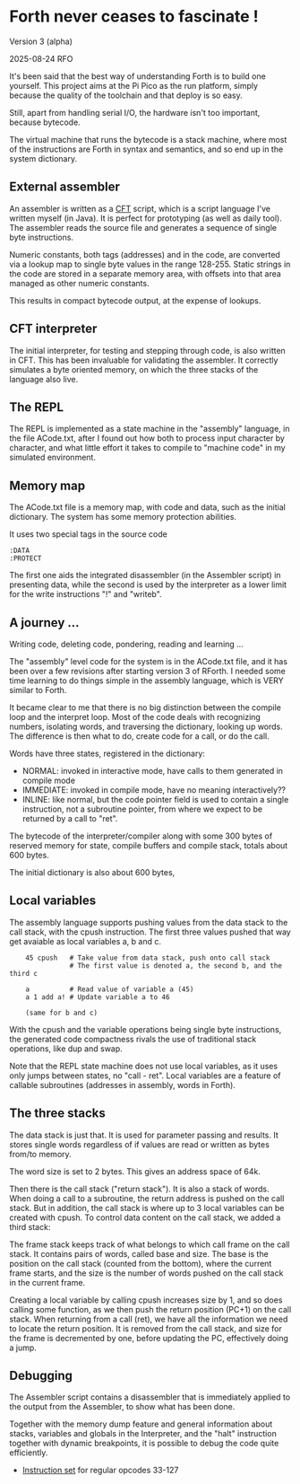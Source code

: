Forth never ceases to fascinate !
=================================

Version 3 (alpha)

2025-08-24 RFO

It's been said that the best way of understanding Forth is to build one
yourself. This project aims at the Pi Pico as the run platform,
simply because the quality of the toolchain and that deploy is so easy. 

Still, apart from handling serial I/O, the hardware isn't too important,
because bytecode. 

The virtual machine that runs the bytecode is a stack machine, where
most of the instructions are Forth in syntax and semantics, and 
so end up in the system dictionary. 

External assembler
------------------

An assembler is written as a [CFT](https://github.com/rfo909/CFT) script, 
which is a script language I've written myself (in Java). It is perfect for
prototyping (as well as daily tool). The assembler reads the source file
and generates a sequence of single byte instructions.

Numeric constants, both tags (addresses) and in the code, are converted via a lookup
map to single byte values in the range 128-255. Static strings in the code are
stored in a separate memory area, with offsets into that area managed as other
numeric constants.

This results in compact bytecode output, at the expense of lookups.

CFT interpreter
---------------

The initial interpreter, for testing and stepping through code, is also 
written in CFT. This has been invaluable for validating the assembler. It
correctly simulates a byte oriented memory, on which the three stacks of the
language also live. 

The REPL
--------
The REPL is implemented as a state machine in the "assembly" language, in
the file ACode.txt, after I found out how both to process input character by
character, and what little effort it takes to compile to "machine code" in
my simulated environment.


Memory map
----------
The ACode.txt file is a memory map, with code and data, such as the initial dictionary.
The system has some memory protection abilities. 

It uses two special tags in the source code

```
:DATA
:PROTECT
```

The first one aids the integrated disassembler (in the Assembler script) in presenting
data, while the second is used by the interpreter as a lower limit for the write
instructions "!" and "writeb".


A journey ...
-------------

Writing code, deleting code, pondering, reading and learning ...

The "assembly" level code for the system is in the ACode.txt file, and it has
been over a few revisions after starting version 3 of RForth. I needed some
time learning to do things simple in the assembly language, which is VERY
similar to Forth.

It became clear to me that there is no big distinction between the compile
loop and the interpret loop. Most of the code deals with recognizing numbers,
isolating words, and traversing the dictionary, looking up words. The difference
is then what to do, create code for a call, or do the call. 

Words have three states, registered in the dictionary:

- NORMAL: invoked in interactive mode, have calls to them generated in compile mode
- IMMEDIATE: invoked in compile mode, have no meaning interactively??
- INLINE: like normal, but the code pointer field is used to contain a single instruction, 
	not a subroutine pointer, from where we expect
	to be returned by a call to "ret".
 	
The bytecode of the interpreter/compiler along with some 300 bytes of reserved memory
for state, compile buffers and compile stack, totals about 600 bytes. 

The initial dictionary is also about 600 bytes, 



Local variables
---------------

The assembly language supports pushing values from the data stack to the call
stack, with the cpush instruction. The first three values pushed that way
get avaiable as local variables a, b and c.

```
	45 cpush   # Take value from data stack, push onto call stack
	           # The first value is denoted a, the second b, and the third c
	          
	a          # Read value of variable a (45)
	a 1 add a! # Update variable a to 46
	
	(same for b and c)
```

With the cpush and the variable operations being single byte instructions, 
the generated code compactness rivals the use of traditional stack operations, 
like dup and swap. 

Note that the REPL state machine does not use local variables, as it uses only
jumps between states, no "call - ret". Local variables are a feature of callable
subroutines (addresses in assembly, words in Forth). 


The three stacks
----------------
The data stack is just that. It is used for parameter passing and results. It stores single words
regardless of if values are read or written as bytes from/to memory.

The word size is set to 2 bytes. This gives an address space of 64k.

Then there is the call stack ("return stack"). It is also a stack of words. When doing a call to a subroutine,
the return address is pushed on the call stack. But in addition, the call stack is where
up to 3 local variables can be created with cpush. To control data content on the call stack,
we added a third stack:

The frame stack keeps track of what belongs to which call frame on the call stack. It contains
pairs of words, called base and size. The base is the position on the call stack (counted from
the bottom), where the current frame starts, and the size is the number of words pushed on
the call stack in the current frame.

Creating a local variable by calling cpush increases size by 1, and so does calling some
function, as we then push the return position (PC+1) on the call stack. When returning
from a call (ret), we have all the information we need to locate the return position. It
is removed from the call stack, and size for the frame is decremented by one, before
updating the PC, effectively doing a jump.


Debugging
---------

The Assembler script contains a disassembler that is immediately applied to the output
from the Assembler, to show what has been done. 

Together with the memory dump feature and general information about stacks, variables and
globals in the Interpreter, and the "halt" instruction together with dynamic breakpoints,
it is possible to debug the code quite efficiently.




- [Instruction set](InstructionSet.md) for regular opcodes 33-127


